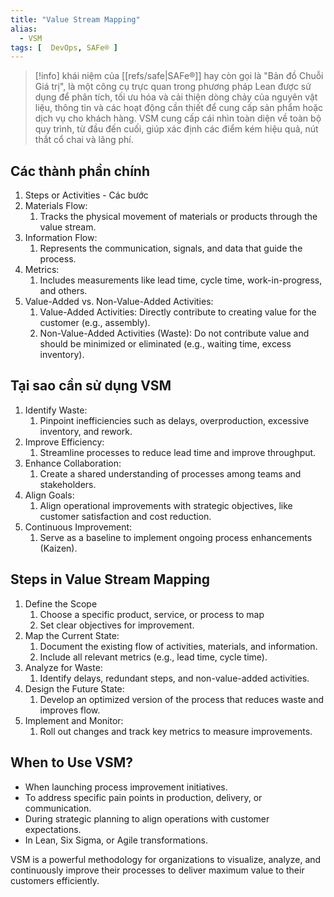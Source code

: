 ```yaml
---
title: "Value Stream Mapping"
alias:
  - VSM
tags: [  DevOps, SAFe® ]
---
```


> [!info]
> khái niệm của [[refs/safe|SAFe®]]
> hay còn gọi là "Bản đồ Chuỗi Giá trị", là một công cụ trực quan trong phương pháp Lean được sử dụng để phân tích, tối ưu hóa và cải thiện dòng chảy của nguyên vật liệu, thông tin và các hoạt động cần thiết để cung cấp sản phẩm hoặc dịch vụ cho khách hàng. VSM cung cấp cái nhìn toàn diện về toàn bộ quy trình, từ đầu đến cuối, giúp xác định các điểm kém hiệu quả, nút thắt cổ chai và lãng phí.

## Các thành phần chính

1. Steps or Activities - Các bước
2. Materials Flow:
   1. Tracks the physical movement of materials or products through the value stream.
3. Information Flow:
   1. Represents the communication, signals, and data that guide the process.
4. Metrics:
   1. Includes measurements like lead time, cycle time, work-in-progress, and others.
5. Value-Added vs. Non-Value-Added Activities:
   1. Value-Added Activities: Directly contribute to creating value for the customer (e.g., assembly).
   2. Non-Value-Added Activities (Waste): Do not contribute value and should be minimized or eliminated (e.g., waiting time, excess inventory).

## Tại sao cần sử dụng VSM

1. Identify Waste:
   1. Pinpoint inefficiencies such as delays, overproduction, excessive inventory, and rework.
2. Improve Efficiency:
   1. Streamline processes to reduce lead time and improve throughput.
3. Enhance Collaboration:
   1. Create a shared understanding of processes among teams and stakeholders.
4. Align Goals:
   1. Align operational improvements with strategic objectives, like customer satisfaction and cost reduction.
5. Continuous Improvement:
   1. Serve as a baseline to implement ongoing process enhancements (Kaizen).

## Steps in Value Stream Mapping

1. Define the Scope
   1. Choose a specific product, service, or process to map
   2. Set clear objectives for improvement.
2. Map the Current State:
   1. Document the existing flow of activities, materials, and information.
   2. Include all relevant metrics (e.g., lead time, cycle time).
3. Analyze for Waste:
   1. Identify delays, redundant steps, and non-value-added activities.
4. Design the Future State:
   1. Develop an optimized version of the process that reduces waste and improves flow.
5. Implement and Monitor:
   1. Roll out changes and track key metrics to measure improvements.

## When to Use VSM?
* When launching process improvement initiatives.
* To address specific pain points in production, delivery, or communication.
* During strategic planning to align operations with customer expectations.
* In Lean, Six Sigma, or Agile transformations.

VSM is a powerful methodology for organizations to visualize, analyze, and continuously improve their processes to deliver maximum value to their customers efficiently.